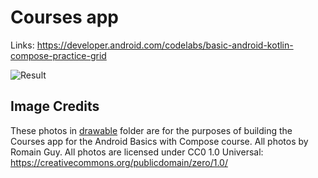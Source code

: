 # Courses app

Links: https://developer.android.com/codelabs/basic-android-kotlin-compose-practice-grid

![Result](result/result.gif)

## Image Credits

These photos in [drawable](app/src/main/res/drawable-nodpi) folder are for the purposes of building the
Courses app for the Android Basics with Compose course. All photos by Romain Guy. All photos are
licensed under CC0 1.0 Universal: https://creativecommons.org/publicdomain/zero/1.0/

